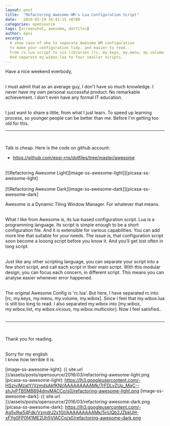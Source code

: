 ```yaml
---
layout: post
title:  "Refactoring Awesome WM's Lua Configuration Script"
date:   2016-03-19 16:41:15 +0700
categories: opensource
tags: [screenshot, awesome, dotfiles]
author: epsi
excerpt: 
  A show case of who to separate Awesome WM configuration
  to make your configuration tidy, and easier to read..
  From rx.lua script to six libraries [rc, my.keys, my.menu, my.volume, my.wibox]. 
  And separate my.wibox.lua to four smaller scripts.
---
```


Have a nice weekend everbody,
<br/><br/>

I must admit that as an average guy, I don't have so much knowledge. I never have my own personal successful product. No remarkable achievement. I don't even have any formal IT education. 
<br/><br/>

I just want to share a little, from what I just learn. To speed up learning process, so younger people can be better than me. Before I'm getting too old for this.

* * *
<br/>

Talk is cheap. Here is the code on github account:

* <https://github.com/epsi-rns/dotfiles/tree/master/awesome>

<br/>
[![Refactoring Awesome Light][image-ss-awesome-light]][picasa-ss-awesome-light]
<br/><br/>
[![Refactoring Awesome Dark][image-ss-awesome-dark]][picasa-ss-awesome-dark]
<br/>

Awesome is a Dynamic Tiling Window Manager. For whatever that means.
<br/><br/>

What I like from Awesome is, its lua-based configuration script. Lua is a programming language. Its script is simple enough to be a short configuration file. And it is extensible for various capabilities. You can add more line that suitable for your needs. The issue is, that configuration script soon become a looong script before you know it. And you'll get lost often in long script.
<br/><br/>

Just like any other scripting language, you can separate your script into a few short script, and call each script in their main script. With this modular design, you can focus each concern, in different script. This means you can analyse easier whenever error happened.
<br/><br/>

The original Awesome Config is 'rc.lua'. But here, I have separated rc into [rc, my.keys, my.menu, my.volume, my.wibox]. Since I feel that my.wibox.lua is still too long to read. I also separated my.wibox into [my.wibox, my.wibox.list, my.wibox.vicious, my.wibox.multicolor]. Now I feel satisfied..
<br/><br/>

* * *
<br/>

Thank you for reading.
<br/><br/>

Sorry for my english<br/>
I know how terrible it is.

[image-ss-awesome-light]: {{ site.url }}/assets/posts/opensource/2016/03/refactoring-awesome-light.png
[picasa-ss-awesome-light]: https://lh3.googleusercontent.com/-HSziviMzatY/VzmdsAkfKNI/AAAAAAAAAMk/7rFDLvZUp_MqC--shJyPTB5MB894dnyMACCo/s0/refactoring-awesome-light.png
[image-ss-awesome-dark]: {{ site.url }}/assets/posts/opensource/2016/03/refactoring-awesome-dark.png
[picasa-ss-awesome-dark]: https://lh3.googleusercontent.com/-Ag5vRw54Fdk/VzmdrJ2x1GI/AAAAAAAAAMk/5nUQb2JZbkUH-xFYg0FP0f41ME2Uh5VIACCo/s0/refactoring-awesome-dark.png

